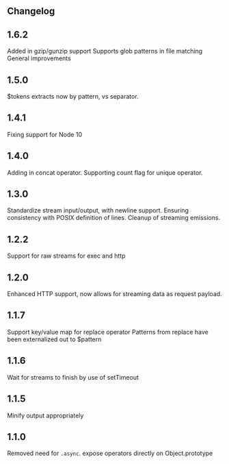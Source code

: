 Changelog
-----------------------------

## 1.6.2
Added in gzip/gunzip support
Supports glob patterns in file matching
General improvements

## 1.5.0
$tokens extracts now by pattern, vs separator.

## 1.4.1
Fixing support for Node 10

## 1.4.0
Adding in concat operator.  Supporting count flag for unique operator.

## 1.3.0

Standardize stream input/output, with newline support.  Ensuring consistency with POSIX definition of lines.
Cleanup of streaming emissions.

## 1.2.2
Support for raw streams for exec and http

## 1.2.0
Enhanced HTTP support, now allows for streaming data as request payload.

## 1.1.7
Support key/value map for replace operator
Patterns from replace have been externalized out to $pattern

## 1.1.6
Wait for streams to finish by use of setTimeout

## 1.1.5
Minify output appropriately

## 1.1.0
Removed need for `.async`.  expose operators directly on Object.prototype
